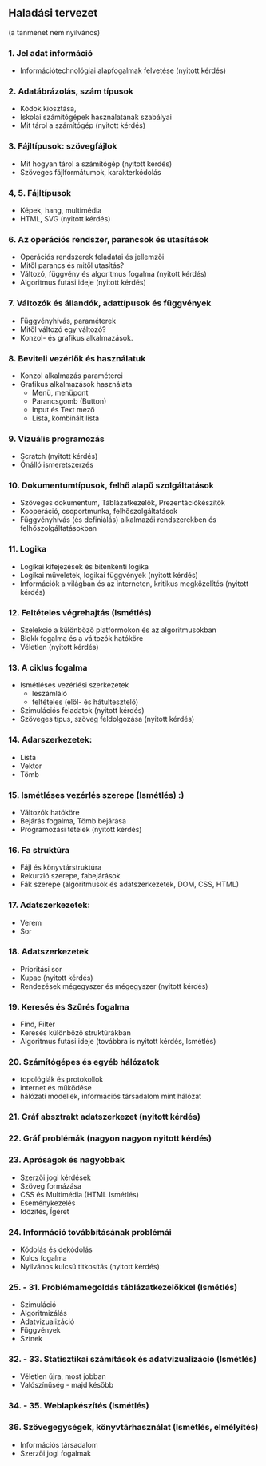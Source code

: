 ## Haladási tervezet
(a tanmenet nem nyilvános)

### 1. Jel adat információ

- Információtechnológiai alapfogalmak felvetése (nyitott kérdés)

### 2. Adatábrázolás, szám típusok

- Kódok kiosztása,
- Iskolai számítógépek használatának szabályai
- Mit tárol a számítógép (nyitott kérdés)
  
### 3. Fájltípusok: szövegfájlok

- Mit hogyan tárol a számítógép (nyitott kérdés)
- Szöveges fájlformátumok, karakterkódolás
  
### 4, 5. Fájltípusok

- Képek, hang, multimédia
- HTML, SVG (nyitott kérdés)

### 6. Az operációs rendszer, parancsok és utasítások

- Operációs rendszerek feladatai és jellemzői
- Mitől parancs és mitől utasítás?
- Változó, függvény és algoritmus fogalma (nyitott kérdés)
- Algoritmus futási ideje (nyitott kérdés)

### 7. Változók és állandók, adattípusok és függvények

- Függvényhívás, paraméterek
- Mitől változó egy változó?
- Konzol- és grafikus alkalmazások.

### 8. Beviteli vezérlők és használatuk

- Konzol alkalmazás paraméterei
- Grafikus alkalmazások használata
  - Menü, menüpont
  - Parancsgomb (Button)
  - Input és Text mező
  - Lista, kombinált lista

### 9. Vizuális programozás

- Scratch (nyitott kérdés)
- Önálló ismeretszerzés

### 10. Dokumentumtípusok, felhő alapű szolgáltatások

- Szöveges dokumentum, Táblázatkezelők, Prezentációkészítők
- Kooperáció, csoportmunka, felhőszolgáltatások
- Függvényhívás (és definiálás) alkalmazói rendszerekben és felhőszolgáltatásokban

### 11. Logika

- Logikai kifejezések és bitenkénti logika
- Logikai műveletek, logikai függvények (nyitott kérdés)
- Információk a világban és az interneten, kritikus megközelítés (nyitott kérdés)

### 12. Feltételes végrehajtás (Ismétlés)

- Szelekció a különböző platformokon és az algoritmusokban
- Blokk fogalma és a változók hatóköre
- Véletlen (nyitott kérdés)

### 13. A ciklus fogalma

- Ismétléses vezérlési szerkezetek
  - leszámláló
  - feltételes (elöl- és hátultesztelő)
- Szimulációs feladatok (nyitott kérdés)
- Szöveges típus, szöveg feldolgozása (nyitott kérdés)

### 14. Adarszerkezetek:

- Lista
- Vektor
- Tömb

### 15. Ismétléses vezérlés szerepe (Ismétlés) :)

- Változók hatóköre
- Bejárás fogalma, Tömb bejárása
- Programozási tételek (nyitott kérdés)

### 16. Fa struktúra

- Fájl és könyvtárstruktúra
- Rekurzió szerepe, fabejárások
- Fák szerepe (algoritmusok és adatszerkezetek, DOM, CSS, HTML)

### 17. Adatszerkezetek:

- Verem
- Sor

### 18. Adatszerkezetek

- Prioritási sor
- Kupac (nyitott kérdés)
- Rendezések mégegyszer és mégegyszer (nyitott kérdés)

### 19. Keresés és Szűrés fogalma

- Find, Filter
- Keresés különböző struktúrákban
- Algoritmus futási ideje (továbbra is nyitott kérdés, Ismétlés)

### 20. Számítógépes és egyéb hálózatok

- topológiák és protokollok
- internet és működése
- hálózati modellek, információs társadalom mint hálózat

### 21. Gráf absztrakt adatszerkezet (nyitott kérdés)

### 22. Gráf problémák (nagyon nagyon nyitott kérdés)

### 23. Apróságok és nagyobbak

- Szerzői jogi kérdések
- Szöveg formázása
- CSS és Multimédia (HTML Ismétlés)
- Eseménykezelés
- Időzítés, Ígéret

### 24. Információ továbbításának problémái

- Kódolás és dekódolás
- Kulcs fogalma
- Nyilvános kulcsú titkosítás (nyitott kérdés)

### 25. - 31. Problémamegoldás táblázatkezelőkkel (Ismétlés)

- Szimuláció
- Algoritmizálás
- Adatvizualizáció
- Függvények
- Színek

### 32. - 33. Statisztikai számítások és adatvizualizáció (Ismétlés)

- Véletlen újra, most jobban
- Valószínűség - majd később

### 34. - 35. Weblapkészítés (Ismétlés)

### 36. Szövegegységek, könyvtárhasználat (Ismétlés, elmélyítés)

- Információs társadalom
- Szerzői jogi fogalmak
